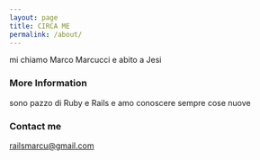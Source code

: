 ```yaml
---
layout: page
title: CIRCA ME
permalink: /about/
---
```


mi chiamo Marco Marcucci e abito a Jesi 

### More Information

sono pazzo di Ruby e Rails e amo conoscere sempre cose nuove

### Contact me

[railsmarcu@gmail.com](mailto:railsmarcu@gmail.com)
